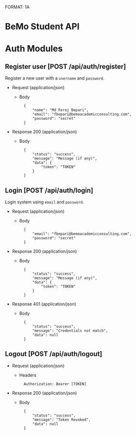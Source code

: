 FORMAT: 1A

# BeMo Student API

# Auth Modules

## Register user [POST /api/auth/register]
Register a new user with a `username` and `password`.

+ Request (application/json)
    + Body

            {
                "name": "Md Feroj Bepari",
                "email": "fbepari@bemoacademicconsulting.com",
                "password": "secret"
            }

+ Response 200 (application/json)
    + Body

            {
                "status": "success",
                "message": "Message (if any)",
                "data": {
                    "token": "TOKEN"
                }
            }

## Login [POST /api/auth/login]
Login system using `email` and `password`.

+ Request (application/json)
    + Body

            {
                "email": "fbepari@bemoacademicconsulting.com",
                "password": "secret"
            }

+ Response 200 (application/json)
    + Body

            {
                "status": "success",
                "message": "Message (if any)",
                "data": {
                    "token": "TOKEN"
                }
            }

+ Response 401 (application/json)
    + Body

            {
                "status": "success",
                "message": "Credentials not match",
                "data": null
            }

## Logout [POST /api/auth/logout]


+ Request (application/json)
    + Headers

            Authorization: Bearer [TOKEN]

+ Response 200 (application/json)
    + Body

            {
                "status": "success",
                "message": "Token Revoked",
                "data": null
            }